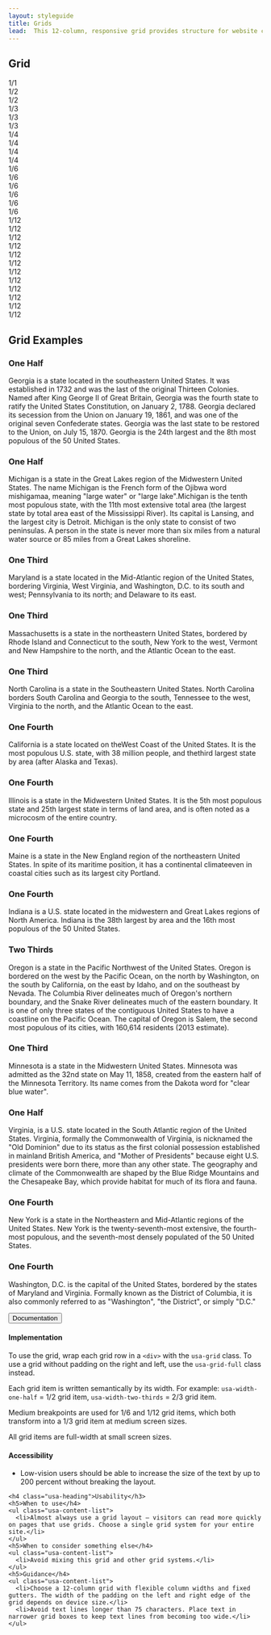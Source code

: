 ```yaml
---
layout: styleguide
title: Grids
lead:  This 12-column, responsive grid provides structure for website content.
---
```


<div class="preview preview-no_border">

  <h2 class="usa-heading">Grid</h2>
  <div class="usa-grid usa-grid-example usa-grid-example-blank">
    <div class="usa-width-one-whole">1/1</div>
  </div>
  <div class="usa-grid usa-grid-example usa-grid-example-blank">
    <div class="usa-width-one-half">1/2</div>
    <div class="usa-width-one-half">1/2</div>
  </div>
  <div class="usa-grid usa-grid-example usa-grid-example-blank">
    <div class="usa-width-one-third">1/3</div>
    <div class="usa-width-one-third">1/3</div>
    <div class="usa-width-one-third">1/3</div>
  </div>
  <div class="usa-grid usa-grid-example usa-grid-example-blank">
    <div class="usa-width-one-fourth">1/4</div>
    <div class="usa-width-one-fourth">1/4</div>
    <div class="usa-width-one-fourth">1/4</div>
    <div class="usa-width-one-fourth">1/4</div>
  </div>
  <div class="usa-grid usa-grid-example usa-grid-example-blank">
    <div class="usa-width-one-sixth">1/6</div>
    <div class="usa-width-one-sixth">1/6</div>
    <div class="usa-width-one-sixth">1/6</div>
    <div class="usa-width-one-sixth">1/6</div>
    <div class="usa-width-one-sixth">1/6</div>
    <div class="usa-width-one-sixth">1/6</div>
  </div>
  <div class="usa-grid usa-grid-example usa-grid-example-blank">
    <div class="usa-width-one-twelfth">1/12</div>
    <div class="usa-width-one-twelfth">1/12</div>
    <div class="usa-width-one-twelfth">1/12</div>
    <div class="usa-width-one-twelfth">1/12</div>
    <div class="usa-width-one-twelfth">1/12</div>
    <div class="usa-width-one-twelfth">1/12</div>
    <div class="usa-width-one-twelfth">1/12</div>
    <div class="usa-width-one-twelfth">1/12</div>
    <div class="usa-width-one-twelfth">1/12</div>
    <div class="usa-width-one-twelfth">1/12</div>
    <div class="usa-width-one-twelfth">1/12</div>
    <div class="usa-width-one-twelfth">1/12</div>
  </div>

  <h2 class="usa-heading">Grid Examples</h2>
  <div class="usa-grid usa-grid-example usa-grid-text">
    <div class="usa-width-one-half">
      <h3>One Half</h3>
      <p>Georgia is a state located in the southeastern United States. It was established in 1732 and was the last of the original Thirteen Colonies. Named after King George II of Great Britain, Georgia was the fourth state to ratify the United States Constitution, on January 2, 1788. Georgia declared its secession from the Union on January 19, 1861, and was one of the original seven Confederate states. Georgia was the last state to be restored to the Union, on July 15, 1870. Georgia is the 24th largest and the 8th most populous of the 50 United States.</p>
    </div>
    <div class="usa-width-one-half">
      <h3>One Half</h3>
      <p>Michigan is a state in the Great Lakes region of the Midwestern United States. The name Michigan is the French form of the Ojibwa word mishigamaa, meaning "large water" or "large lake".Michigan is the tenth most populous state, with the 11th most extensive total area (the largest state by total area east of the Mississippi River). Its capital is Lansing, and the largest city is Detroit. Michigan is the only state to consist of two peninsulas. A person in the state is never more than six miles from a natural water source or 85 miles from a Great Lakes shoreline.</p>
    </div>
  </div>
  <div class="usa-grid usa-grid-example usa-grid-text">
    <div class="usa-width-one-third">
      <h3>One Third</h3>
      <p>Maryland is a state located in the Mid-Atlantic region of the United States, bordering Virginia, West Virginia, and Washington, D.C. to its south and west; Pennsylvania to its north; and Delaware to its east.</p>
    </div>
    <div class="usa-width-one-third">
      <h3>One Third</h3>
      <p>Massachusetts is a state in the northeastern United States, bordered by Rhode Island and Connecticut to the south, New York to the west, Vermont and New Hampshire to the north, and the Atlantic Ocean to the east.</p>
    </div>
    <div class="usa-width-one-third">
      <h3>One Third</h3>
      <p>North Carolina is a state in the Southeastern United States. North Carolina borders South Carolina and Georgia to the south, Tennessee to the west, Virginia to the north, and the Atlantic Ocean to the east.</p>
    </div>
  </div>
  <div class="usa-grid usa-grid-example usa-grid-text">
    <div class="usa-width-one-fourth">
      <h3>One Fourth</h3>
      <p>California is a state located on theWest Coast of the United States. It is the most populous U.S. state, with 38 million people, and thethird largest state by area (after Alaska and Texas).</p>
    </div>
    <div class="usa-width-one-fourth">
      <h3>One Fourth</h3>
      <p>Illinois is a state in the Midwestern United States. It is the 5th most populous state and 25th largest state in terms of land area, and is often noted as a microcosm of the entire country.</p>
    </div>
    <div class="usa-width-one-fourth">
      <h3>One Fourth</h3>
      <p>Maine is a state in the New England region of the northeastern United States. In spite of its maritime position, it has a continental climateeven in coastal cities such as its largest city Portland.</p>
    </div>
    <div class="usa-width-one-fourth">
      <h3>One Fourth</h3>
      <p>Indiana is a U.S. state located in the midwestern and Great Lakes regions of North America. Indiana is the 38th largest by area and the 16th most populous of the 50 United States.</p>
    </div>
  </div>
  <div class="usa-grid usa-grid-example usa-grid-text">
    <div class="usa-width-two-thirds">
      <h3>Two Thirds</h3>
      <p>Oregon is a state in the Pacific Northwest of the United States. Oregon is bordered on the west by the Pacific Ocean, on the north by Washington, on the south by California, on the east by Idaho, and on the southeast by Nevada. The Columbia River delineates much of Oregon's northern boundary, and the Snake River delineates much of the eastern boundary. It is one of only three states of the contiguous United States to have a coastline on the Pacific Ocean. The capital of Oregon is Salem, the second most populous of its cities, with 160,614 residents (2013 estimate).</p>
    </div>
    <div class="usa-width-one-third">
      <h3>One Third</h3>
      <p>Minnesota is a state in the Midwestern United States. Minnesota was admitted as the 32nd state on May 11, 1858, created from the eastern half of the Minnesota Territory. Its name comes from the Dakota word for "clear blue water".</p>
    </div>
  </div>
  <div class="usa-grid usa-grid-example usa-grid-text">
    <div class="usa-width-one-half">
      <h3>One Half</h3>
      <p>Virginia, is a U.S. state located in the South Atlantic region of the United States. Virginia, formally the Commonwealth of Virginia, is nicknamed the "Old Dominion" due to its status as the first colonial possession established in mainland British America, and "Mother of Presidents" because eight U.S. presidents were born there, more than any other state. The geography and climate of the Commonwealth are shaped by the Blue Ridge Mountains and the Chesapeake Bay, which provide habitat for much of its flora and fauna.</p>
    </div>
    <div class="usa-width-one-fourth">
      <h3>One Fourth</h3>
      <p>New York is a state in the Northeastern and Mid-Atlantic regions of the United States. New York is the twenty-seventh-most extensive, the fourth-most populous, and the seventh-most densely populated of the 50 United States.</p>
    </div>
    <div class="usa-width-one-fourth">
      <h3>One Fourth</h3>
      <p>Washington, D.C. is the capital of the United States, bordered by the states of Maryland and Virginia. Formally known as the District of Columbia, it is also commonly referred to as "Washington", "the District", or simply "D.C."</p>
    </div>   
  </div>

</div>

<div class="usa-accordion-bordered usa-accordion-docs">
  <button class="usa-button-unstyled usa-accordion-button"
      aria-expanded="true" aria-controls="collapsible-0">
    Documentation
  </button>
  <div id="collapsible-0" aria-hidden="false" class="usa-accordion-content">
    <h4 class="usa-heading">Implementation</h4>
    <p>To use the grid, wrap each grid row in a <code>&lt;div&gt;</code> with the <code>usa-grid</code> class. To use a grid without padding on the right and left, use the <code>usa-grid-full</code> class instead.</p>
    <p>Each grid item is written semantically by its width. For example: <code>usa-width-one-half</code> = 1/2 grid item, <code>usa-width-two-thirds</code> = 2/3 grid item.</p>
    <p>Medium breakpoints are used for 1/6 and 1/12 grid items, which both transform into a 1/3 grid item at medium screen sizes.</p> 
    <p>All grid items are full-width at small screen sizes.</p>
    <h4 class="usa-heading">Accessibility</h3>
    <ul class="usa-content-list">
      <li>Low-vision users should be able to increase the size of the text by up to 200 percent without breaking the layout.</li>
    </ul>

    <h4 class="usa-heading">Usability</h3>
    <h5>When to use</h4>
    <ul class="usa-content-list">
      <li>Almost always use a grid layout — visitors can read more quickly on pages that use grids. Choose a single grid system for your entire site.</li>
    </ul>
    <h5>When to consider something else</h4>
    <ul class="usa-content-list">
      <li>Avoid mixing this grid and other grid systems.</li>
    </ul>
    <h5>Guidance</h4>
    <ul class="usa-content-list">
      <li>Choose a 12-column grid with flexible column widths and fixed gutters. The width of the padding on the left and right edge of the grid depends on device size.</li>
      <li>Avoid text lines longer than 75 characters. Place text in narrower grid boxes to keep text lines from becoming too wide.</li>
    </ul>
  </div>
</div>
